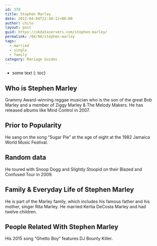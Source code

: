```yaml
---
id: 370
title: Stephen Marley
date: 2012-04-04T22:49:11+00:00
author: chito
layout: post
guid: https://ukdataservers.com/stephen-marley/
permalink: /04/04/stephen-marley  
tags:
  - married
  - single
  - family
category: Mariage Guides
---
```


* some text
{: toc}


## Who is  Stephen Marley
                  
                  
                  
Grammy Award-winning reggae musician who is the son of the great Bob Marley and a member of Ziggy Marley & The Melody Makers. He has released albums like Mind Control in 2007.
                  
                
                
                
## Prior to Popularity 
                  
                  
                  
He sang on the song &#8220;Sugar Pie&#8221; at the age of eight at the 1982 Jamaica World Music Festival.
                  
                
                
                
## Random data 
                  
                  
                  
He toured with Snoop Dogg and Slightly Stoopid on their Blazed and Confused Tour in 2009.
                  
                
                
                
## Family & Everyday Life of Stephen Marley
                  
                  
                  
He is part of the Marley family, which includes his famous father and his mother, singer Rita Marley. He married Kertia DeCosta Marley and had twelve children.
                  
                
                
                
## People Related With  Stephen Marley
                  
                  
                  
His 2015 song &#8220;Ghetto Boy&#8221; features DJ Bounty Killer.
                  
                
              
            
          
          
          
    
    
  
